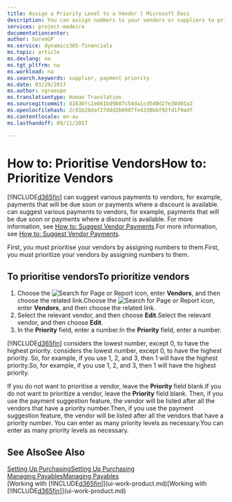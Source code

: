 ```yaml
---
title: Assign a Priority Level to a Vendor | Microsoft Docs
description: You can assign numbers to your vendors or suppliers to prioritise them and facilitate payment suggestions in Financials.
services: project-madeira
documentationcenter: 
author: SorenGP
ms.service: dynamics365-financials
ms.topic: article
ms.devlang: na
ms.tgt_pltfrm: na
ms.workload: na
ms.search.keywords: supplier, payment priority
ms.date: 03/29/2017
ms.author: sgroespe
ms.translationtype: Human Translation
ms.sourcegitcommit: 81636fc2e661bd9b07c54da1cd5d0d27e30d01a2
ms.openlocfilehash: 2c91b28daf27ddd2b698ffe4338bbf92fd1f9adf
ms.contentlocale: en-au
ms.lasthandoff: 09/11/2017

---
```

# <a name="how-to-prioritize-vendors"></a><span data-ttu-id="b8ea4-103">How to: Prioritise Vendors</span><span class="sxs-lookup"><span data-stu-id="b8ea4-103">How to: Prioritize Vendors</span></span>
[!INCLUDE[d365fin](includes/d365fin_md.md)]<span data-ttu-id="b8ea4-104"> can suggest various payments to vendors, for example, payments that will be due soon or payments where a discount is available.</span><span class="sxs-lookup"><span data-stu-id="b8ea4-104"> can suggest various payments to vendors, for example, payments that will be due soon or payments where a discount is available.</span></span> <span data-ttu-id="b8ea4-105">For more information, see [How to: Suggest Vendor Payments](payables-how-suggest-vendor-payments.md).</span><span class="sxs-lookup"><span data-stu-id="b8ea4-105">For more information, see [How to: Suggest Vendor Payments](payables-how-suggest-vendor-payments.md).</span></span>

<span data-ttu-id="b8ea4-106">First, you must prioritise your vendors by assigning numbers to them.</span><span class="sxs-lookup"><span data-stu-id="b8ea4-106">First, you must prioritize your vendors by assigning numbers to them.</span></span>

## <a name="to-prioritize-vendors"></a><span data-ttu-id="b8ea4-107">To prioritise vendors</span><span class="sxs-lookup"><span data-stu-id="b8ea4-107">To prioritize vendors</span></span>
1. <span data-ttu-id="b8ea4-108">Choose the ![Search for Page or Report](media/ui-search/search_small.png "Search for Page or Report icon") icon, enter **Vendors**, and then choose the related link.</span><span class="sxs-lookup"><span data-stu-id="b8ea4-108">Choose the ![Search for Page or Report](media/ui-search/search_small.png "Search for Page or Report icon") icon, enter **Vendors**, and then choose the related link.</span></span>
2. <span data-ttu-id="b8ea4-109">Select the relevant vendor, and then choose **Edit**.</span><span class="sxs-lookup"><span data-stu-id="b8ea4-109">Select the relevant vendor, and then choose **Edit**.</span></span>
3. <span data-ttu-id="b8ea4-110">In the **Priority** field, enter a number.</span><span class="sxs-lookup"><span data-stu-id="b8ea4-110">In the **Priority** field, enter a number.</span></span>

[!INCLUDE[d365fin](includes/d365fin_md.md)]<span data-ttu-id="b8ea4-111"> considers the lowest number, except 0, to have the highest priority.</span><span class="sxs-lookup"><span data-stu-id="b8ea4-111"> considers the lowest number, except 0, to have the highest priority.</span></span> <span data-ttu-id="b8ea4-112">So, for example, if you use 1, 2, and 3, then 1 will have the highest priority.</span><span class="sxs-lookup"><span data-stu-id="b8ea4-112">So, for example, if you use 1, 2, and 3, then 1 will have the highest priority.</span></span>

<span data-ttu-id="b8ea4-113">If you do not want to prioritise a vendor, leave the **Priority** field blank.</span><span class="sxs-lookup"><span data-stu-id="b8ea4-113">If you do not want to prioritize a vendor, leave the **Priority** field blank.</span></span> <span data-ttu-id="b8ea4-114">Then, if you use the payment suggestion feature, the vendor will be listed after all the vendors that have a priority number.</span><span class="sxs-lookup"><span data-stu-id="b8ea4-114">Then, if you use the payment suggestion feature, the vendor will be listed after all the vendors that have a priority number.</span></span> <span data-ttu-id="b8ea4-115">You can enter as many priority levels as necessary.</span><span class="sxs-lookup"><span data-stu-id="b8ea4-115">You can enter as many priority levels as necessary.</span></span>

## <a name="see-also"></a><span data-ttu-id="b8ea4-116">See Also</span><span class="sxs-lookup"><span data-stu-id="b8ea4-116">See Also</span></span>
[<span data-ttu-id="b8ea4-117">Setting Up Purchasing</span><span class="sxs-lookup"><span data-stu-id="b8ea4-117">Setting Up Purchasing</span></span>](purchasing-setup-purchasing.md)  
[<span data-ttu-id="b8ea4-118">Managing Payables</span><span class="sxs-lookup"><span data-stu-id="b8ea4-118">Managing Payables</span></span>](payables-manage-payables.md)  
<span data-ttu-id="b8ea4-119">[Working with [!INCLUDE[d365fin](includes/d365fin_md.md)]](ui-work-product.md)</span><span class="sxs-lookup"><span data-stu-id="b8ea4-119">[Working with [!INCLUDE[d365fin](includes/d365fin_md.md)]](ui-work-product.md)</span></span>


